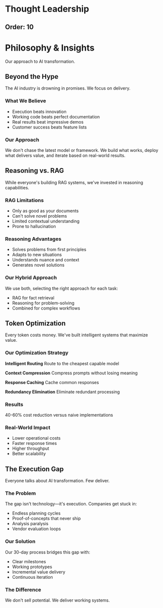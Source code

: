 # Thought Leadership

Order: 10
---

# Philosophy & Insights

Our approach to AI transformation.

## Beyond the Hype

The AI industry is drowning in promises. We focus on delivery.

### What We Believe

- Execution beats innovation
- Working code beats perfect documentation
- Real results beat impressive demos
- Customer success beats feature lists

### Our Approach

We don't chase the latest model or framework. We build what works, deploy what delivers value, and iterate based on real-world results.

## Reasoning vs. RAG

While everyone's building RAG systems, we've invested in reasoning capabilities.

### RAG Limitations
- Only as good as your documents
- Can't solve novel problems
- Limited contextual understanding
- Prone to hallucination

### Reasoning Advantages
- Solves problems from first principles
- Adapts to new situations
- Understands nuance and context
- Generates novel solutions

### Our Hybrid Approach

We use both, selecting the right approach for each task:
- RAG for fact retrieval
- Reasoning for problem-solving
- Combined for complex workflows

## Token Optimization

Every token costs money. We've built intelligent systems that maximize value.

### Our Optimization Strategy

**Intelligent Routing**
Route to the cheapest capable model

**Context Compression**
Compress prompts without losing meaning

**Response Caching**
Cache common responses

**Redundancy Elimination**
Eliminate redundant processing

### Results

40-60% cost reduction versus naive implementations

### Real-World Impact

- Lower operational costs
- Faster response times
- Higher throughput
- Better scalability

## The Execution Gap

Everyone talks about AI transformation. Few deliver.

### The Problem

The gap isn't technology—it's execution. Companies get stuck in:
- Endless planning cycles
- Proof-of-concepts that never ship
- Analysis paralysis
- Vendor evaluation loops

### Our Solution

Our 30-day process bridges this gap with:
- Clear milestones
- Working prototypes
- Incremental value delivery
- Continuous iteration

### The Difference

We don't sell potential. We deliver working systems.